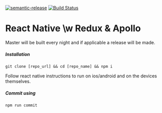 [![semantic-release](https://img.shields.io/badge/%20%20%F0%9F%93%A6%F0%9F%9A%80-semantic--release-e10079.svg)](https://github.com/semantic-release/semantic-release)
[![Build Status](https://travis-ci.org/RedLeap/reactnative-redux-apollo.svg?branch=master)](https://travis-ci.org/RedLeap/reactnative-redux-apollo)
# React Native \w Redux & Apollo

Master will be built every night and if applicable a release will be made.

##### Installation
```
git clone [repo_url] && cd [repo_name] && npm i
```
Follow react native instructions to run on ios/android and on the devices themselves.


##### Commit using
```
npm run commit
```
